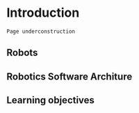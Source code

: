 # Introduction

```{admonition} Note
Page underconstruction
```

## Robots

## Robotics Software Architure

## Learning objectives
